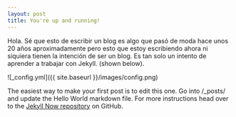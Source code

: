 ```yaml
---
layout: post
title: You're up and running!
---
```


Hola. Sé que esto de escribir un blog es algo que pasó de moda hace unos 20 años aproximadamente pero esto que estoy escribiendo ahora ni siquiera tienen la intención de ser un blog. Es tan solo un intento de aprender a trabajar con Jekyll. (shown below).

![_config.yml]({{ site.baseurl }}/images/config.png)

The easiest way to make your first post is to edit this one. Go into /_posts/ and update the Hello World markdown file. For more instructions head over to the [Jekyll Now repository](https://github.com/barryclark/jekyll-now) on GitHub.
